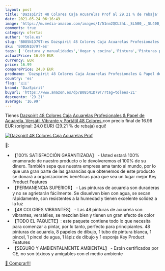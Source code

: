```yaml
---
layout: post
title: 'Dazspirit 48 Colores Caja Acuarelas Prof al 29.21 % de rebaja'
date: 2021-05-24 06:16:49
image: 'https://m.media-amazon.com/images/I/51nm2QCL3hL._SL500_._SL400_.jpg'
comments: true
category: ofertas
author: 'tole.es'
slug: 'B085N1D79T-es Dazspirit 48 Colores Caja Acuarelas Profesionales & Papel...'
sku: 'B085N1D79T-es'
tags: [ 'Costura y manualidades','Hogar y cocina','Pintura','Pinturas para manualidades','acuarelas','dazspirit', ]
actualPrice: 16.99 EUR
currency: EUR
price: 16.99
comparePrice: 24.0 EUR
prodname: 'Dazspirit 48 Colores Caja Acuarelas Profesionales & Papel de Acuarela. Versátil  Vibrante y Portátil  48 Colores '
country: 'es'
flag: '🇪🇸'
brand: 'DazSpirit'
buyurl: 'https://www.amazon.es/dp/B085N1D79T/?tag=tolees-21'
descuento: '29.21'
average: '16.99'
---
```


Tienes [Dazspirit 48 Colores Caja Acuarelas Profesionales & Papel de Acuarela. Versátil  Vibrante y Portátil  48 Colores ](https://www.amazon.es/dp/B085N1D79T/?tag=tolees-21) con precio final de  16.99 EUR (original: 24.0 EUR) (29.21 %  de rebaja) aqui!

[![Dazspirit 48 Colores Caja Acuarelas Prof](https://m.media-amazon.com/images/I/51nm2QCL3hL._SL500_._SL400_.jpg)](https://www.amazon.es/dp/B085N1D79T/?tag=tolees-21)

🔎:

- 【100% SATISFACCIÓN GARANTIZADA】 - Usted estará 100% enamorado de nuestro producto o le devolveremos el 100% de su dinero. También sepa que nuestra empresa ama tanto al mundo, por lo que una gran parte de las ganancias que obtenemos de este producto se donará a organizaciones benéficas para que sea un lugar mejor Key Product Features
- 【PERMANENCIA SUPERIOR】 - Las pinturas de acuarela son duraderas y no se agrietarán fácilmente. Se disuelven bien con agua, se secan rápidamente, son resistentes a la humedad y tienen excelente solidez a la luz
- 【48 COLORES VIBRANTES】 - Las 48 pinturas de acuarela son vibrantes, versátiles, se mezclan bien y tienen un gran efecto de color
- 【TODO EL PAQUETE】: este paquete contiene todo lo que necesita para comenzar a pintar, por lo tanto, perfecto para principiantes. 48 pinturas de acuarela, 8 papeles de dibujo, 1 tubo de pintura blanca, 1 pincel, 1 pincel de agua, 1 lápiz de dibujo y 1 esponja Key Product Features
- 【SEGURO Y AMBIENTALMENTE AMBIENTAL】 - Están certificados por CE, no son tóxicos y amigables con el medio ambiente

[🛒 Comprar!!!](https://www.amazon.es/dp/B085N1D79T/?tag=tolees-21)
